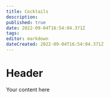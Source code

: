 ```yaml
---
title: Cocktails
description: 
published: true
date: 2022-09-04T16:54:04.371Z
tags: 
editor: markdown
dateCreated: 2022-09-04T16:54:04.371Z
---
```


# Header
Your content here